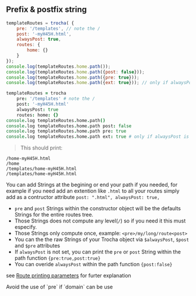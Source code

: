 ## Prefix & postfix string
```javascript
templateRoutes = trocha( {
	pre: '/templates', // note the /
	post: '-myH45H.html',
	alwaysPost: true,
	routes: {
		home: {}
	}
});
console.log(templateRoutes.home.path());
console.log(templateRoutes.home.path({post: false}));
console.log(templateRoutes.home.path({pre: true}));
console.log(templateRoutes.home.path({ext: true})); // only if alwaysPost is not set
```

```coffeescript
templateRoutes = trocha
	pre: '/templates' # note the /
	post: '-myH45H.html'
	alwaysPost: true
	routes: home: {}
console.log templateRoutes.home.path()
console.log templateRoutes.home.path post: false
console.log templateRoutes.home.path pre: true
console.log templateRoutes.home.path ext: true # only if alwaysPost is not set
```
> This should print:

```shell
/home-myH45H.html
/home
/templates/home-myH45H.html
/templates/home-myH45H.html
```

You can add Strings at the begining or end your path if you needed, for example if you need add an extention like `.html` to all your routes simply add as a contructor attribute `post: ".html", alwaysPost: true,`

* `pre` and `post` Strings within the constructor object will be the defaults Strings for the entire routes tree.
* Those Strings does not compute any level(`/`) so if you need it this must especify.
* Those Strings only compute once, example: `<pre>/my/long/route<post>`
* You can the the raw Strings of your Trocha object via `$alwaysPost`, `$post` and `$pre` attributes
* If `alwaysPost` is not set, you can print the `pre` or `post` String within the path function `{pre:true,post:true}`
* You can overide `alwaysPost` within the path function `{post:false}`

see [Route printing parameters](#204-route-printing-parameters) for furter explanation
<aside class="notice">
Avoid the use of `pre` if `domain` can be use
</aside>
